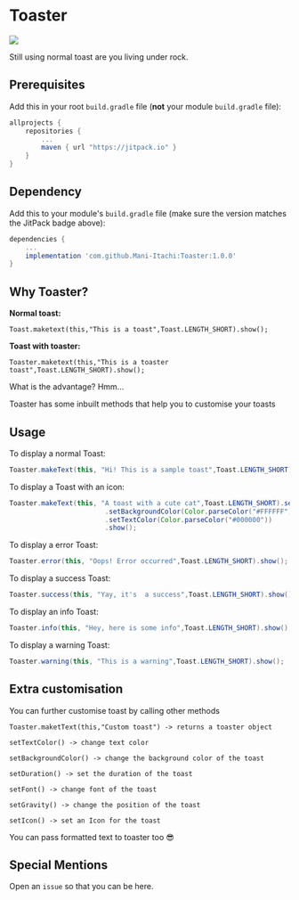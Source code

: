# Toaster
[![](https://jitpack.io/v/Mani-Itachi/Toaster.svg)](https://jitpack.io/#Mani-Itachi/Toaster)

Still using normal toast are you living under rock.
## Prerequisites

Add this in your root `build.gradle` file (**not** your module `build.gradle` file):

```gradle
allprojects {
	repositories {
		...
		maven { url "https://jitpack.io" }
	}
}
```

## Dependency

Add this to your module's `build.gradle` file (make sure the version matches the JitPack badge above):

```gradle
dependencies {
	...
	implementation 'com.github.Mani-Itachi:Toaster:1.0.0'
}
```


## Why Toaster?

<b>Normal toast:</b> 

```
Toast.maketext(this,"This is a toast",Toast.LENGTH_SHORT).show();
```

<b>Toast with toaster:</b> 
```
Toaster.maketext(this,"This is a toaster toast",Toast.LENGTH_SHORT).show();
```

What is the advantage?
Hmm...

Toaster has some inbuilt methods that help you to customise your toasts

## Usage

To display a normal Toast:
``` java
Toaster.makeText(this, "Hi! This is a sample toast",Toast.LENGTH_SHORT).show();
```

To display a Toast with an icon:
``` java
Toaster.makeText(this, "A toast with a cute cat",Toast.LENGTH_SHORT).setIcon(R.drawable.cat)
                        .setBackgroundColor(Color.parseColor("#FFFFFF"))
                        .setTextColor(Color.parseColor("#000000"))
                        .show();
```

To display a error Toast:
``` java
Toaster.error(this, "Oops! Error occurred",Toast.LENGTH_SHORT).show();
```

To display a success Toast:

``` java
Toaster.success(this, "Yay, it's  a success",Toast.LENGTH_SHORT).show();
```
To display an info Toast:

``` java
Toaster.info(this, "Hey, here is some info",Toast.LENGTH_SHORT).show();
```
To display a warning Toast:

``` java
Toaster.warning(this, "This is a warning",Toast.LENGTH_SHORT).show();
```

## Extra customisation

You can further customise toast by calling other methods
``` 
Toaster.maketText(this,"Custom toast") -> returns a toaster object
```
```
setTextColor() -> change text color
```
```
setBackgroundColor() -> change the background color of the toast
```
```
setDuration() -> set the duration of the toast
```
```
setFont() -> change font of the toast
```
```
setGravity() -> change the position of the toast
```
```
setIcon() -> set an Icon for the toast
```

You can pass formatted text to toaster too 😎

## Special Mentions

Open an  ```issue``` so that you can be here.
